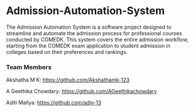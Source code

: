 # Admission-Automation-System

The Admission Automation System is a software project designed to streamline and automate the admission process for professional courses conducted by COMEDK. 
This system covers the entire admission workflow, starting from the COMEDK exam application to student admission in colleges based on their preferences and rankings.

### Team Members

Akshatha M K: https://github.com/Akshathamk-123

A Geethika Chowdary: https://github.com/AGeethikachowdary

Aditi Mallya: https://github.com/adiy-13
